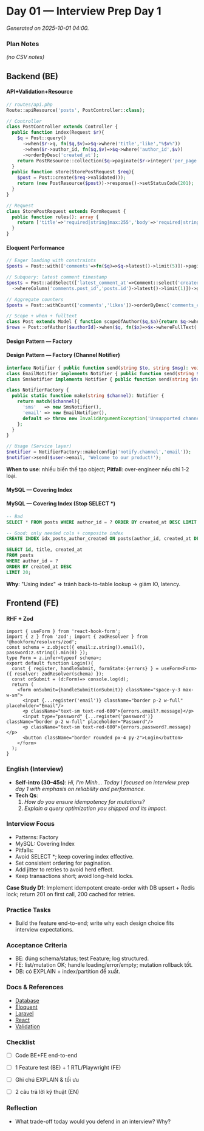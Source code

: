 # Day 01 — Interview Prep Day 1

_Generated on 2025-10-01 04:00._

### Plan Notes
_(no CSV notes)_

## Backend (BE)

#### API+Validation+Resource
```php
// routes/api.php
Route::apiResource('posts', PostController::class);

// Controller
class PostController extends Controller {
  public function index(Request $r){
    $q = Post::query()
      ->when($r->q, fn($q,$v)=>$q->where('title','like',"%$v%"))
      ->when($r->author_id, fn($q,$v)=>$q->where('author_id',$v))
      ->orderByDesc('created_at');
    return PostResource::collection($q->paginate($r->integer('per_page',20)));
  }
  public function store(StorePostRequest $req){
    $post = Post::create($req->validated());
    return (new PostResource($post))->response()->setStatusCode(201);
  }
}

// Request
class StorePostRequest extends FormRequest {
  public function rules(): array {
    return ['title'=>'required|string|max:255','body'=>'required|string','author_id'=>'required|integer|exists:users,id'];
  }
}
```

#### Eloquent Performance
```php
// Eager loading with constraints
$posts = Post::with(['comments'=>fn($q)=>$q->latest()->limit(5)])->paginate(20);

// Subquery: latest comment timestamp
$posts = Post::addSelect(['latest_comment_at'=>Comment::select('created_at')
  ->whereColumn('comments.post_id','posts.id')->latest()->limit(1)])->get();

// Aggregate counters
$posts = Post::withCount(['comments','likes'])->orderByDesc('comments_count')->limit(50)->get();

// Scope + when + fulltext
class Post extends Model { function scopeOfAuthor($q,$a){return $q->where('author_id',$a);} }
$rows = Post::ofAuthor($authorId)->when($q, fn($x)=>$x->whereFullText('title',$q))->paginate();
```

#### Design Pattern — Factory
#### Design Pattern — Factory (Channel Notifier)
```php
interface Notifier { public function send(string $to, string $msg): void; }
class EmailNotifier implements Notifier { public function send(string $to, string $msg){ Mail::to($to)->send(new GenericMail($msg)); } }
class SmsNotifier implements Notifier { public function send(string $to, string $msg){ app('twilio')->messages->create($to, ['from'=>config('twilio.from'),'body'=>$msg]); } }

class NotifierFactory {
  public static function make(string $channel): Notifier {
    return match($channel){
      'sms'   => new SmsNotifier(),
      'email' => new EmailNotifier(),
      default => throw new InvalidArgumentException('Unsupported channel')
    };
  }
}

// Usage (Service layer)
$notifier = NotifierFactory::make(config('notify.channel','email'));
$notifier->send($user->email, 'Welcome to our product!');
```
**When to use**: nhiều biến thể tạo object; **Pitfall**: over-engineer nếu chỉ 1-2 loại.


#### MySQL — Covering Index
#### MySQL — Covering Index (Stop SELECT *)
```sql
-- Bad
SELECT * FROM posts WHERE author_id = ? ORDER BY created_at DESC LIMIT 20;

-- Good: only needed cols + composite index
CREATE INDEX idx_posts_author_created ON posts(author_id, created_at DESC);

SELECT id, title, created_at
FROM posts
WHERE author_id = ?
ORDER BY created_at DESC
LIMIT 20;
```
**Why**: "Using index" => tránh back-to-table lookup → giảm IO, latency.


## Frontend (FE)

#### RHF + Zod
```tsx
import { useForm } from 'react-hook-form';
import { z } from 'zod'; import { zodResolver } from '@hookform/resolvers/zod';
const schema = z.object({ email:z.string().email(), password:z.string().min(8) });
type Form = z.infer<typeof schema>;
export default function Login(){
  const { register, handleSubmit, formState:{errors} } = useForm<Form>({ resolver: zodResolver(schema) });
  const onSubmit = (d:Form)=> console.log(d);
  return (
    <form onSubmit={handleSubmit(onSubmit)} className="space-y-3 max-w-sm">
      <input {...register('email')} className="border p-2 w-full" placeholder="Email"/>
      <p className="text-sm text-red-600">{errors.email?.message}</p>
      <input type="password" {...register('password')} className="border p-2 w-full" placeholder="Password"/>
      <p className="text-sm text-red-600">{errors.password?.message}</p>
      <button className="border rounded px-4 py-2">Login</button>
    </form>
  );
}
```

### English (Interview)
- **Self-intro (30–45s)**: *Hi, I'm Minh… Today I focused on interview prep day 1 with emphasis on reliability and performance.*
- **Tech Qs**:  
  1) *How do you ensure idempotency for mutations?*  
  2) *Explain a query optimization you shipped and its impact.*


### Interview Focus
- Patterns: Factory
- MySQL: Covering Index
- Pitfalls:
- Avoid SELECT *; keep covering index effective.
- Set consistent ordering for pagination.
- Add jitter to retries to avoid herd effect.
- Keep transactions short; avoid long-held locks.

**Case Study D1**: Implement idempotent create-order with DB upsert + Redis lock; return 201 on first call, 200 cached for retries.

### Practice Tasks
- Build the feature end-to-end; write why each design choice fits interview expectations.

### Acceptance Criteria
- BE: đúng schema/status; test Feature; log structured.
- FE: list/mutation OK; handle loading/error/empty; mutation rollback tốt.
- DB: có EXPLAIN + index/partition đề xuất.


### Docs & References
- [Database](https://dev.mysql.com/doc/)
- [Eloquent](https://laravel.com/docs/eloquent)
- [Laravel](https://laravel.com/docs)
- [React](https://react.dev/learn)
- [Validation](https://laravel.com/docs/validation)

### Checklist
- [ ] Code BE+FE end-to-end
- [ ] 1 Feature test (BE) + 1 RTL/Playwright (FE)
- [ ] Ghi chú EXPLAIN & tối ưu
- [ ] 2 câu trả lời kỹ thuật (EN)


### Reflection
- What trade-off today would you defend in an interview? Why?